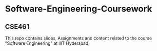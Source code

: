 # Software-Engineering-Coursework
## CSE461
This repo contains slides, Assignments and content related to the course "Software Engineering" at IIIT Hyderabad.
